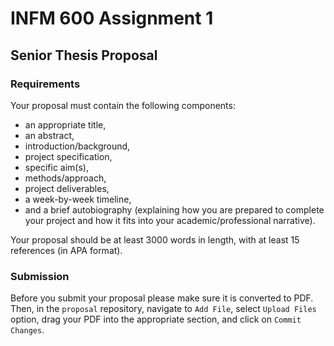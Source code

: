 # INFM 600 Assignment 1
## Senior Thesis Proposal

### Requirements

Your proposal must contain the following components:

- an appropriate title, 
- an abstract, 
- introduction/background, 
- project specification, 
- specific aim(s), 
- methods/approach, 
- project deliverables, 
- a week-by-week timeline, 
- and a brief autobiography (explaining how you are prepared to complete your project and how it fits into your academic/professional narrative). 
 
Your proposal should be at least 3000 words in length, with at least 15 references (in APA format). 

### Submission

Before you submit your proposal please make sure it is converted to PDF. Then, in the `proposal` repository, navigate to `Add File`, select `Upload Files` option, drag your PDF into the appropriate section, and click on `Commit Changes`.
